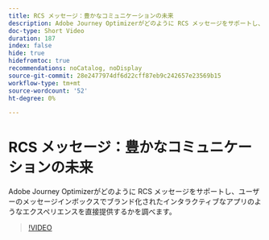 ```yaml
---
title: RCS メッセージ：豊かなコミュニケーションの未来
description: Adobe Journey Optimizerがどのように RCS メッセージをサポートし、ユーザーのメッセージインボックスでブランド化されたインタラクティブなアプリのようなエクスペリエンスを直接提供するかを調べます。
doc-type: Short Video
duration: 187
index: false
hide: true
hidefromtoc: true
recommendations: noCatalog, noDisplay
source-git-commit: 28e2477974df6d22cff87eb9c242657e23569b15
workflow-type: tm+mt
source-wordcount: '52'
ht-degree: 0%

---
```



# RCS メッセージ：豊かなコミュニケーションの未来

Adobe Journey Optimizerがどのように RCS メッセージをサポートし、ユーザーのメッセージインボックスでブランド化されたインタラクティブなアプリのようなエクスペリエンスを直接提供するかを調べます。

<!-- 72_S520_3442520_186_rcs-messaging-the-future-of-rich-communication -->
>[!VIDEO](https://video.tv.adobe.com/v/3460365/?learn=on&enablevpops=true&captions=jpn)
